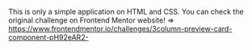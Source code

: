 This is only a simple application on HTML and CSS.
You can check the original challenge on Frontend Mentor website!
=>  https://www.frontendmentor.io/challenges/3column-preview-card-component-pH92eAR2-
